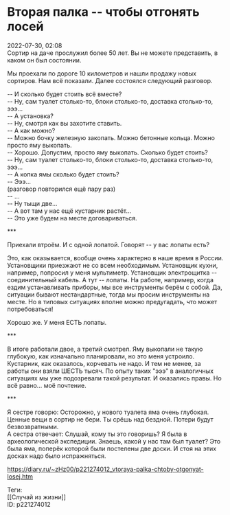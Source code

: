 Вторая палка -- чтобы отгонять лосей
=====================================

   
 2022-07-30, 02:08   
  Сортир на даче прослужил более 50 лет. Вы не можете представить, в каком он был состоянии.   
   
 Мы проехали по дороге 10 километров и нашли продажу новых сортиров. Нам всё показали. Далее состоялся следующий разговор.   
   
 -- И сколько будет стоить всё вместе?   
 -- Ну, сам туалет столько-то, блоки столько-то, доставка столько-то, эээ...   
 -- А установка?   
 -- Ну, смотря как вы захотите ставить.   
 -- А как можно?   
 -- Можно бочку железную закопать. Можно бетонные кольца. Можно просто яму выкопать.   
 -- Хорошо. Допустим, просто яму выкопать. Сколько будет стоить?   
 -- Ну, сам туалет столько-то, блоки столько-то, доставка столько-то, эээ...   
 -- А копка ямы сколько будет стоить?   
 -- Эээ...   
 (разговор повторился ещё пару раз)   
 -- ...   
 -- Ну тыщи две...   
 -- А вот там у нас ещё кустарник растёт...   
 -- Это уже будем на месте договариваться.   
   
 \*\*\*   
   
 Приехали втроём. И с одной лопатой. Говорят -- у вас лопаты есть?   
   
 Это, как оказывается, вообще очень характерно в наше время в России. Установщики приезжают не со всем необходимым. Установщик кухни, например, попросил у меня мультиметр. Установщик электрощитка -- соединительный кабель. А тут -- лопаты. На работе, например, когда ездим устанавливать приборы, мы все инструменты берём с собой. Да, ситуации бывают нестандартные, тогда мы просим инструменты на месте. Но в типовых ситуациях вполне можно предугадать, что может потребоваться!   
   
 Хорошо же. У меня ЕСТЬ лопаты.   
   
 \*\*\*   
   
 В итоге работали двое, а третий смотрел. Яму выкопали не такую глубокую, как изначально планировали, но это меня устроило. Кустарник, как оказалось, корчевать не надо. И тем не менее, за работы они взяли ШЕСТЬ тысяч. По опыту таких "эээ" в аналогичных ситуациях мы уже подозревали такой результат. И оказались правы. Но всё равно... моё почтение.   
   
 \*\*\*   
   
 Я сестре говорю: Осторожно, у нового туалета яма очень глубокая. Ценные вещи в сортир не бери. Ты срёшь над бездной. Потери будут безвозвратными.   
 А сестра отвечает: Слушай, кому ты это говоришь? Я была в археологической экспедиции. Знаешь, какой у нас там был туалет? Это была яма, поперёк которой были постелены две доски. И стоя на этих досках надо было испражняться.   
    
 <https://diary.ru/~zHz00/p221274012_vtoraya-palka-chtoby-otgonyat-losej.htm>   
   
 Теги:   
 [[Случай из жизни]]   
 ID: p221274012